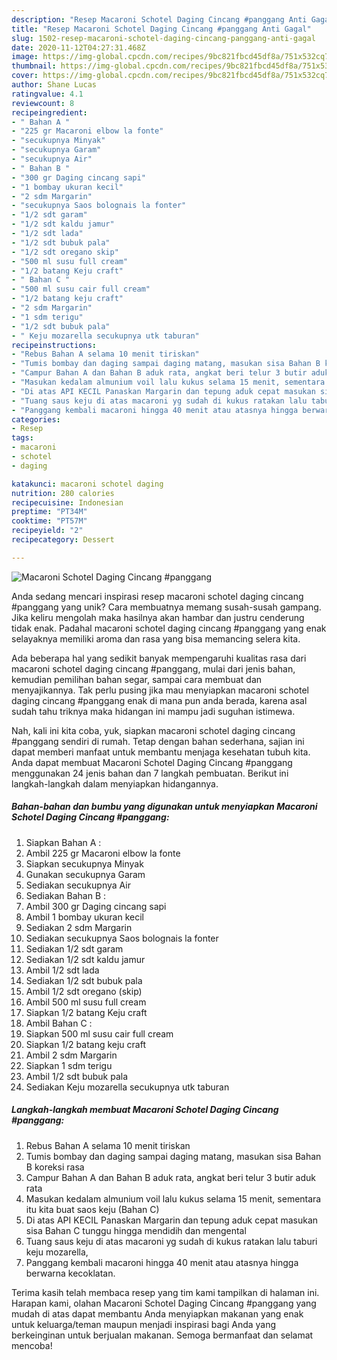 ```yaml
---
description: "Resep Macaroni Schotel Daging Cincang #panggang Anti Gagal"
title: "Resep Macaroni Schotel Daging Cincang #panggang Anti Gagal"
slug: 1502-resep-macaroni-schotel-daging-cincang-panggang-anti-gagal
date: 2020-11-12T04:27:31.468Z
image: https://img-global.cpcdn.com/recipes/9bc821fbcd45df8a/751x532cq70/macaroni-schotel-daging-cincang-panggang-foto-resep-utama.jpg
thumbnail: https://img-global.cpcdn.com/recipes/9bc821fbcd45df8a/751x532cq70/macaroni-schotel-daging-cincang-panggang-foto-resep-utama.jpg
cover: https://img-global.cpcdn.com/recipes/9bc821fbcd45df8a/751x532cq70/macaroni-schotel-daging-cincang-panggang-foto-resep-utama.jpg
author: Shane Lucas
ratingvalue: 4.1
reviewcount: 8
recipeingredient:
- " Bahan A "
- "225 gr Macaroni elbow la fonte"
- "secukupnya Minyak"
- "secukupnya Garam"
- "secukupnya Air"
- " Bahan B "
- "300 gr Daging cincang sapi"
- "1 bombay ukuran kecil"
- "2 sdm Margarin"
- "secukupnya Saos bolognais la fonter"
- "1/2 sdt garam"
- "1/2 sdt kaldu jamur"
- "1/2 sdt lada"
- "1/2 sdt bubuk pala"
- "1/2 sdt oregano skip"
- "500 ml susu full cream"
- "1/2 batang Keju craft"
- " Bahan C "
- "500 ml susu cair full cream"
- "1/2 batang keju craft"
- "2 sdm Margarin"
- "1 sdm terigu"
- "1/2 sdt bubuk pala"
- " Keju mozarella secukupnya utk taburan"
recipeinstructions:
- "Rebus Bahan A selama 10 menit tiriskan"
- "Tumis bombay dan daging sampai daging matang, masukan sisa Bahan B koreksi rasa"
- "Campur Bahan A dan Bahan B aduk rata, angkat beri telur 3 butir aduk rata"
- "Masukan kedalam almunium voil lalu kukus selama 15 menit, sementara itu kita buat saos keju (Bahan C)"
- "Di atas API KECIL Panaskan Margarin dan tepung aduk cepat masukan sisa Bahan C tunggu hingga mendidih dan mengental"
- "Tuang saus keju di atas macaroni yg sudah di kukus ratakan lalu taburi keju mozarella,"
- "Panggang kembali macaroni hingga 40 menit atau atasnya hingga berwarna kecoklatan."
categories:
- Resep
tags:
- macaroni
- schotel
- daging

katakunci: macaroni schotel daging 
nutrition: 280 calories
recipecuisine: Indonesian
preptime: "PT34M"
cooktime: "PT57M"
recipeyield: "2"
recipecategory: Dessert

---
```



![Macaroni Schotel Daging Cincang #panggang](https://img-global.cpcdn.com/recipes/9bc821fbcd45df8a/751x532cq70/macaroni-schotel-daging-cincang-panggang-foto-resep-utama.jpg)

Anda sedang mencari inspirasi resep macaroni schotel daging cincang #panggang yang unik? Cara membuatnya memang susah-susah gampang. Jika keliru mengolah maka hasilnya akan hambar dan justru cenderung tidak enak. Padahal macaroni schotel daging cincang #panggang yang enak selayaknya memiliki aroma dan rasa yang bisa memancing selera kita.

Ada beberapa hal yang sedikit banyak mempengaruhi kualitas rasa dari macaroni schotel daging cincang #panggang, mulai dari jenis bahan, kemudian pemilihan bahan segar, sampai cara membuat dan menyajikannya. Tak perlu pusing jika mau menyiapkan macaroni schotel daging cincang #panggang enak di mana pun anda berada, karena asal sudah tahu triknya maka hidangan ini mampu jadi suguhan istimewa.




Nah, kali ini kita coba, yuk, siapkan macaroni schotel daging cincang #panggang sendiri di rumah. Tetap dengan bahan sederhana, sajian ini dapat memberi manfaat untuk membantu menjaga kesehatan tubuh kita. Anda dapat membuat Macaroni Schotel Daging Cincang #panggang menggunakan 24 jenis bahan dan 7 langkah pembuatan. Berikut ini langkah-langkah dalam menyiapkan hidangannya.

<!--inarticleads1-->

##### Bahan-bahan dan bumbu yang digunakan untuk menyiapkan Macaroni Schotel Daging Cincang #panggang:

1. Siapkan  Bahan A :
1. Ambil 225 gr Macaroni elbow la fonte
1. Siapkan secukupnya Minyak
1. Gunakan secukupnya Garam
1. Sediakan secukupnya Air
1. Sediakan  Bahan B :
1. Ambil 300 gr Daging cincang sapi
1. Ambil 1 bombay ukuran kecil
1. Sediakan 2 sdm Margarin
1. Sediakan secukupnya Saos bolognais la fonter
1. Sediakan 1/2 sdt garam
1. Sediakan 1/2 sdt kaldu jamur
1. Ambil 1/2 sdt lada
1. Sediakan 1/2 sdt bubuk pala
1. Ambil 1/2 sdt oregano (skip)
1. Ambil 500 ml susu full cream
1. Siapkan 1/2 batang Keju craft
1. Ambil  Bahan C :
1. Siapkan 500 ml susu cair full cream
1. Siapkan 1/2 batang keju craft
1. Ambil 2 sdm Margarin
1. Siapkan 1 sdm terigu
1. Ambil 1/2 sdt bubuk pala
1. Sediakan  Keju mozarella secukupnya utk taburan




<!--inarticleads2-->

##### Langkah-langkah membuat Macaroni Schotel Daging Cincang #panggang:

1. Rebus Bahan A selama 10 menit tiriskan
1. Tumis bombay dan daging sampai daging matang, masukan sisa Bahan B koreksi rasa
1. Campur Bahan A dan Bahan B aduk rata, angkat beri telur 3 butir aduk rata
1. Masukan kedalam almunium voil lalu kukus selama 15 menit, sementara itu kita buat saos keju (Bahan C)
1. Di atas API KECIL Panaskan Margarin dan tepung aduk cepat masukan sisa Bahan C tunggu hingga mendidih dan mengental
1. Tuang saus keju di atas macaroni yg sudah di kukus ratakan lalu taburi keju mozarella,
1. Panggang kembali macaroni hingga 40 menit atau atasnya hingga berwarna kecoklatan.




Terima kasih telah membaca resep yang tim kami tampilkan di halaman ini. Harapan kami, olahan Macaroni Schotel Daging Cincang #panggang yang mudah di atas dapat membantu Anda menyiapkan makanan yang enak untuk keluarga/teman maupun menjadi inspirasi bagi Anda yang berkeinginan untuk berjualan makanan. Semoga bermanfaat dan selamat mencoba!
